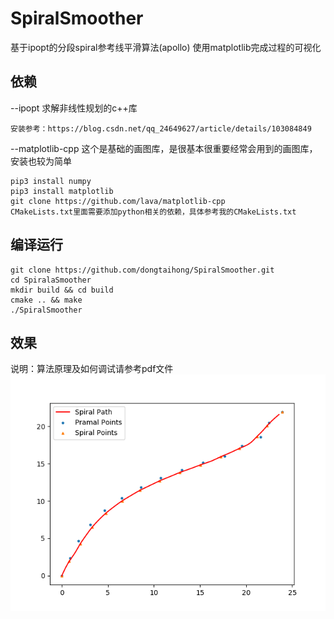 # SpiralSmoother
基于ipopt的分段spiral参考线平滑算法(apollo) 
使用matplotlib完成过程的可视化
## 依赖
--ipopt
求解非线性规划的c++库
```shell
安装参考：https://blog.csdn.net/qq_24649627/article/details/103084849
```
--matplotlib-cpp
    这个是基础的画图库，是很基本很重要经常会用到的画图库，安装也较为简单
```shell
pip3 install numpy
pip3 install matplotlib
git clone https://github.com/lava/matplotlib-cpp
CMakeLists.txt里面需要添加python相关的依赖，具体参考我的CMakeLists.txt
```
## 编译运行
```shell
git clone https://github.com/dongtaihong/SpiralSmoother.git
cd SpiralaSmoother
mkdir build && cd build
cmake .. && make
./SpiralSmoother
```
## 效果
说明：算法原理及如何调试请参考pdf文件
![image](./result_image/spiral.png)